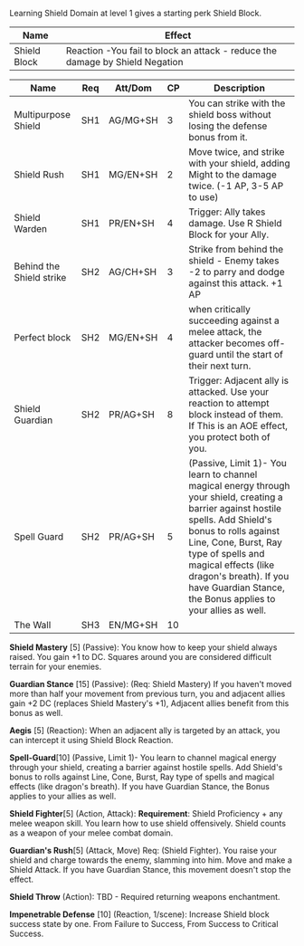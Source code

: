 Learning Shield Domain at level 1 gives a starting perk Shield Block.

| **Name**     | **Effect**                                                                   |
| ------------ | ---------------------------------------------------------------------------- |
| Shield Block | Reaction -You fail to block an attack - reduce the damage by Shield Negation |

| **Name**                 | **Req** | Att/Dom  | **CP** | **Description**                                                                                                                                                                                                                                                                                                      |
| ------------------------ | ------- | -------- | ------ | -------------------------------------------------------------------------------------------------------------------------------------------------------------------------------------------------------------------------------------------------------------------------------------------------------------------- |
| Multipurpose Shield      | SH1     | AG/MG+SH | 3      | You can strike with the shield boss without losing the defense bonus from it.                                                                                                                                                                                                                                        |
| Shield Rush              | SH1     | MG/EN+SH | 2      | Move twice, and strike with your shield, adding Might to the damage twice. (-1 AP, 3-5 AP to use)                                                                                                                                                                                                                    |
| Shield Warden            | SH1     | PR/EN+SH | 4      | Trigger: Ally takes damage. Use R Shield Block for your Ally.                                                                                                                                                                                                                                                        |
| Behind the Shield strike | SH2     | AG/CH+SH | 3      | Strike from behind the shield - Enemy takes -2 to parry and dodge against this attack. +1 AP                                                                                                                                                                                                                         |
| Perfect block            | SH2     | MG/EN+SH | 4      | when critically succeeding against a melee attack, the attacker becomes off-guard until the start of their next turn.                                                                                                                                                                                                |
| Shield Guardian          | SH2     | PR/AG+SH | 8      | Trigger: Adjacent ally is attacked. Use your reaction to attempt block instead of them. If This is an AOE effect, you protect both of you.                                                                                                                                                                           |
| Spell Guard              | SH2     | PR/AG+SH | 5      | (Passive, Limit 1)- You learn to channel magical energy through your shield, creating a barrier against hostile spells. Add Shield's bonus to rolls against Line, Cone, Burst, Ray type of spells and magical effects (like dragon's breath). If you have Guardian Stance, the Bonus applies to your allies as well. |
| The Wall                 | SH3     | EN/MG+SH | 10     |                                                                                                                                                                                                                                                                                                                      |




**Shield Mastery** [5] (Passive): You know how to keep your shield always raised. You gain +1 to DC. Squares around you are considered difficult terrain for your enemies.

**Guardian Stance** [15] (Passive): (Req: Shield Mastery) If you haven't moved more than half your movement from previous turn, you and adjacent allies gain +2 DC (replaces Shield Mastery's +1), Adjacent allies benefit from this bonus as well.

**Aegis** [5] (Reaction): When an adjacent ally is targeted by an attack, you can intercept it using Shield Block Reaction.

**Spell-Guard**[10] (Passive, Limit 1)- You learn to channel magical energy through your shield, creating a barrier against hostile spells. Add Shield's bonus to rolls against Line, Cone, Burst, Ray type of spells and magical effects (like dragon's breath). If you have Guardian Stance, the Bonus applies to your allies as well.

**Shield Fighter**[5] (Action, Attack): **Requirement**: Shield Proficiency + any melee weapon skill. You learn how to use shield offensively. Shield counts as a weapon of your melee combat domain.

**Guardian's Rush**[5] (Attack, Move) Req: (Shield Fighter). You raise your shield and charge towards the enemy, slamming into him.
Move and make a Shield Attack. If you have Guardian Stance, this movement doesn't stop the effect. 

**Shield Throw** (Action): TBD - Required returning weapons enchantment.

**Impenetrable Defense** [10] (Reaction, 1/scene): Increase Shield block success state by one. From Failure to Success, From Success to Critical Success.